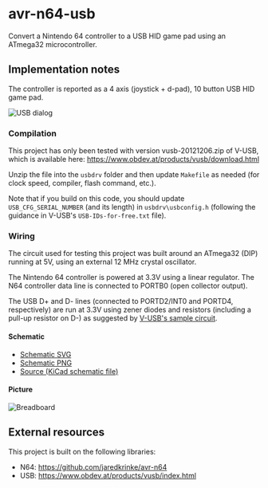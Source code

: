 # avr-n64-usb
Convert a Nintendo 64 controller to a USB HID game pad using an ATmega32 microcontroller.

## Implementation notes
The controller is reported as a 4 axis (joystick + d-pad), 10 button USB HID game pad.

![USB dialog](../data/avr-n64-windows.jpg)

### Compilation
This project has only been tested with version vusb-20121206.zip of V-USB, which is available here: https://www.obdev.at/products/vusb/download.html

Unzip the file into the `usbdrv` folder and then update `Makefile` as needed (for clock speed, compiler, flash command, etc.).

Note that if you build on this code, you should update `USB_CFG_SERIAL_NUMBER` (and its length) in `usbdrv\usbconfig.h` (following the guidance in V-USB's `USB-IDs-for-free.txt` file).

### Wiring
The circuit used for testing this project was built around an ATmega32 (DIP) running at 5V, using an external 12 MHz crystal oscillator.

The Nintendo 64 controller is powered at 3.3V using a linear regulator. The N64 controller data line is connected to PORTB0 (open collector output).

The USB D+ and D- lines (connected to PORTD2/INT0 and PORTD4, respectively) are run at 3.3V using zener diodes and resistors (including a pull-up resistor on D-) as suggested by [V-USB's sample circuit](https://www.obdev.at/products/vusb/index.html).

#### Schematic
* [Schematic SVG](../../raw/data/schematic.svg)
* [Schematic PNG](../../raw/data/schematic.png)
* [Source (KiCad schematic file)](../../raw/data/avr-n64-usb.sch)

#### Picture
![Breadboard](../data/avr-n64-usb-breadboard.jpg)

## External resources
This project is built on the following libraries:

- N64: https://github.com/jaredkrinke/avr-n64
- USB: https://www.obdev.at/products/vusb/index.html
